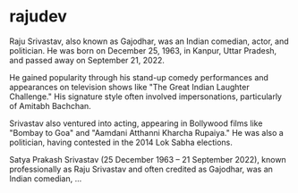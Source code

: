 # rajudev
Raju Srivastav, also known as Gajodhar, was an Indian comedian, actor, and politician. He was born on December 25, 1963, in Kanpur, Uttar Pradesh, and passed away on September 21, 2022.

He gained popularity through his stand-up comedy performances and appearances on television shows like "The Great Indian Laughter Challenge." His signature style often involved impersonations, particularly of Amitabh Bachchan.

Srivastav also ventured into acting, appearing in Bollywood films like "Bombay to Goa" and "Aamdani Atthanni Kharcha Rupaiya." He was also a politician, having contested in the 2014 Lok Sabha elections.

Satya Prakash Srivastav (25 December 1963 – 21 September 2022), known professionally as Raju Srivastav and often credited as Gajodhar, was an Indian comedian, ...
